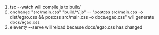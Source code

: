 1. tsc --watch will compile js to build/
2. onchange \"src/main.css\" \"build/\*_/_.js\" -- \"postcss src/main.css -o dist/egao.css && postcss src/main.css -o docs/egao.css\" will generate docs/egao.css
3. eleventy --serve will reload because docs/egao.css has changed
